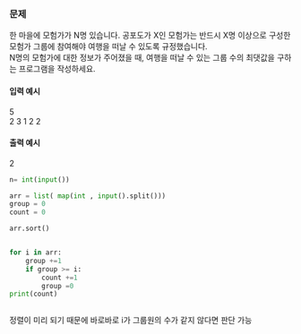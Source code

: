 
### 문제

한 마을에 모험가가 N명 있습니다. 공포도가 X인 모험가는 반드시 X명 이상으로 구성한 모험가 그룹에 참여해야 여행을 떠날 수 있도록 규정했습니다.  
N명의 모험가에 대한 정보가 주어졌을 때, 여행을 떠날 수 있는 그룹 수의 최댓값을 구하는 프로그램을 작성하세요.

#### 입력 예시

5  
2 3 1 2 2

#### 출력 예시

2

```py
n= int(input())

arr = list( map(int , input().split()))
group = 0
count = 0

arr.sort()


for i in arr:
	group +=1
	if group >= i:
		count +=1
		group =0
print(count)



```

정렬이 미리 되기 때문에 바로바로 i가 그룹원의 수가 같지 않다면 판단 가능
